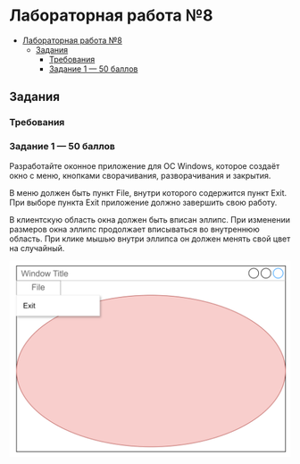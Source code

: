 # Лабораторная работа №8

- [Лабораторная работа №8](#лабораторная-работа-8)
  - [Задания](#задания)
    - [Требования](#требования)
    - [Задание 1 — 50 баллов](#задание-1--50-баллов)

## Задания

### Требования

### Задание 1 — 50 баллов

Разработайте оконное приложение для ОС Windows, которое создаёт окно с меню,
кнопками сворачивания, разворачивания и закрытия.

В меню должен быть пункт File, внутри которого содержится пункт Exit.
При выборе пункта Exit приложение должно завершить свою работу.

В клиентскую область окна должен быть вписан эллипс. При изменении размеров окна
эллипс продолжает вписываться во внутреннюю область.
При клике мышью внутри эллипса он должен менять свой цвет на случайный.

![alt text](images/win-with-menu.png)
